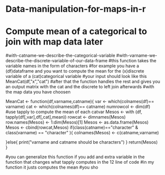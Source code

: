 # Data-manipulation-for-maps-in-r

# Compute mean of a categorical to join with map data later

#with-catname-we-describe-the-categorical-variable
#with-varname-we-describe-the-discrete-variable-of-our-data-frame
#this function takes the variable names in the form of characters 
#for example you have a (df)dataframe and you want to compute the mean for the (x)discrete variable of a (cat)categorical variable
#your input should look like this MeanCat(df,"x","cat")
#after that the function handles the rest and gives you an output matrix with the cat and the discrete to left join afterwards
#with the map data you have choosen


MeanCat <- function(df,varname,catname){
  var <- which(colnames(df)== varname)
  cat <- which(colnames(df)== catname)
  numrowcol <- dim(df)
  #use tapply to compute the mean of each catvar 
  Mesos <- with (df, tapply(df[,var],df[,cat],mean))
  rowcat <- dimnames(Mesos)
  row.names(Mesos) <- 1:dim(Mesos)[1]
  Mesos <- as.data.frame(Mesos)
  Mesos <- cbind(rowcat,Mesos)
  if(class(catname)=="character" & class(varname) == "character" ){
    colnames(Mesos) <- c(catname,varname) 
    
  }else{
    print("varname and catname should be characters")
  }
  return(Mesos)
}

#you can generalize this function if you add and extra variable in the function that changes what tapply computes in the 12 line of code 
#in my function it justs computes the mean 
#you sho


